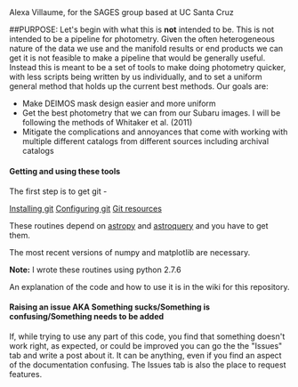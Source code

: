 ##
Alexa Villaume, for the SAGES group based at UC Santa Cruz


##PURPOSE:
Let's begin with what this is **not** intended to be. This is not intended to be a pipeline for photometry. Given the often heterogeneous nature of
the data we use and the manifold results or end products we can get it is not feasible to make a pipeline that would be generally useful. Instead
this is meant to be a set of tools to make doing photometry quicker, with less scripts being written by us individually, and to set a uniform
general method that holds up the current best methods. Our goals are:
* Make DEIMOS mask design easier and more uniform
* Get the best photometry that we can from our Subaru images. I will be following the methods of Whitaker et al. (2011)
* Mitigate the complications and annoyances that come with working with multiple different catalogs from different sources including archival
  catalogs 

#### Getting and using these tools

The first step is to get git - 

[Installing git](http://docs.astropy.org/en/stable/development/workflow/git_install.html)
[Configuring git](http://docs.astropy.org/en/stable/development/workflow/git_configure.html)
[Git resources](http://docs.astropy.org/en/stable/development/workflow/git_resources.html)

These routines depend on [astropy](http://www.astropy.org/) and [astroquery](https://github.com/astropy/astroquery) and you have to get
them.

The most recent versions of numpy and matplotlib are necessary.

**Note:** I wrote these routines using python 2.7.6

An explanation of the code and how to use it is in the wiki for this repository.

#### Raising an issue AKA Something sucks/Something is confusing/Something needs to be added

If, while trying to use any part of this code, you find that something doesn't work right, as expected, or could be improved you can go the the
"Issues" tab and write a post about it. It can be anything, even if you find an aspect of the documentation confusing. The Issues tab is also the
place to request features. 

